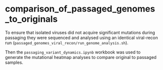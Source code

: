 # comparison\_of\_passaged\_genomes\_to\_originals

To ensure that isolated viruses did not acquire significant mutations during
passaging they were sequenced and analysed using an identical viral-recon 
run (`passaged_genomes_viral_recon/run_genome_analysis.sh`).

Then the `passaging_variant_dynamics.ipynb` workbook was used to generate the 
mutational heatmap analyses to compare original to passaged samples.
